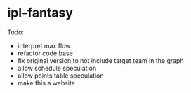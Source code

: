 # ipl-fantasy

Todo:
- interpret max flow
- refactor code base
- fix original version to not include target team in the graph
- allow schedule speculation
- allow points table speculation
- make this a website